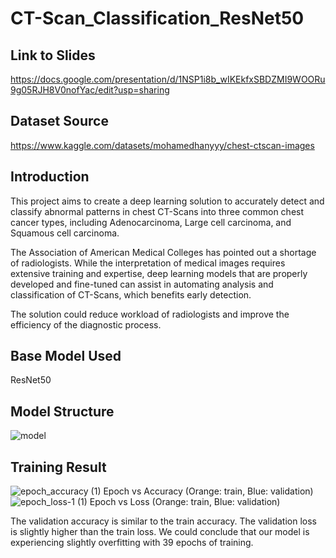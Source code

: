 
# CT-Scan_Classification_ResNet50

## Link to Slides
https://docs.google.com/presentation/d/1NSP1i8b_wIKEkfxSBDZMI9WOORu9g05RJH8V0nofYac/edit?usp=sharing

## Dataset Source
https://www.kaggle.com/datasets/mohamedhanyyy/chest-ctscan-images

## Introduction
This project aims to create a deep learning solution to accurately detect and classify abnormal patterns in chest CT-Scans into three common chest cancer types, including Adenocarcinoma, Large cell carcinoma, and Squamous cell carcinoma. 

The Association of American Medical Colleges has pointed out a shortage of radiologists. While the interpretation of medical images requires extensive training and expertise, deep learning models that are properly developed and fine-tuned can assist in automating analysis and classification of CT-Scans, which benefits early detection.

The solution could reduce workload of radiologists and improve the efficiency of the diagnostic process.

## Base Model Used
ResNet50

## Model Structure
![model](https://github.com/daniel-jyc/CT-Scan_Classification_ResNet50/assets/124631103/d7990272-3d24-4c99-80d2-bfb80fe2892e)

## Training Result
![epoch_accuracy (1)](https://github.com/daniel-jyc/CT-Scan_Classification_ResNet50/assets/124631103/38574b3b-180a-4a25-92f7-6d2c10ca3566)
Epoch vs Accuracy (Orange: train, Blue: validation)
![epoch_loss-_1_ (1)](https://github.com/daniel-jyc/CT-Scan_Classification_ResNet50/assets/124631103/96bbad91-aade-42a2-aee1-4960836934ba)
Epoch vs Loss (Orange: train, Blue: validation)

The validation accuracy is similar to the train accuracy. The validation loss is slightly higher than the train loss. We could conclude that our model is experiencing slightly overfitting with 39 epochs of training.

